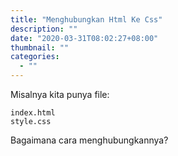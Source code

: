 ```yaml
---
title: "Menghubungkan Html Ke Css"
description: ""
date: "2020-03-31T08:02:27+08:00"
thumbnail: ""
categories:
  - ""
---
```


Misalnya kita punya file:

```
index.html
style.css
```

Bagaimana cara menghubungkannya?